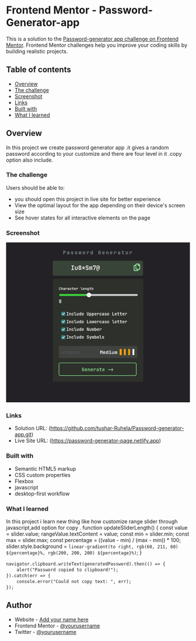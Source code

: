 # Frontend Mentor - Password-Generator-app

This is a solution to the [Password-generator app challenge on Frontend Mentor](https://www.frontendmentor.io/challenges/tip-calculator-app-ugJNGbJUX). Frontend Mentor challenges help you improve your coding skills by building realistic projects.

## Table of contents

- [Overview](#overview)
- [The challenge](#the-challenge)
- [Screenshot](#screenshot)
- [Links](#links)
- [Built with](#built-with)
- [What I learned](#what-i-learned)




## Overview
In  this project we create password generator app .it gives a random password according to your customize and there are four  level in it .copy option also include.
### The challenge

Users should be able to:
- you should open this project in live site for better experience
- View the optimal layout for the app depending on their device's screen size
- See hover states for all interactive elements on the page

### Screenshot

![alt text](Screenshot.png)

### Links

- Solution URL: (https://github.com/tushar-Ruhela/Password-generator-app.git)
- Live Site URL: (https://password-generator-page.netlify.app)



### Built with

- Semantic HTML5 markup
- CSS custom properties
- Flexbox
- javascript
- desktop-first workflow


### What I learned
In this project i learn new thing like  how customize range slider through javascript,add option for copy .
function updateSliderLength() {
    const value = slider.value;
    rangeValue.textContent = value;
    const min = slider.min;
    const max = slider.max;
    const percentage = ((value - min) / (max - min)) * 100;
    slider.style.background = `linear-gradient(to right, rgb(60, 211, 60) ${percentage}%, rgb(200, 200, 200) ${percentage}%)`;
}

    navigator.clipboard.writeText(generatedPassword).then(() => {
        alert("Password copied to clipboard!");
    }).catch(err => {
        console.error("Could not copy text: ", err);
    });


## Author

- Website - [Add your name here](https://www.your-site.com)
- Frontend Mentor - [@yourusername](https://www.frontendmentor.io/profile/yourusername)
- Twitter - [@yourusername](https://www.twitter.com/yourusername)

